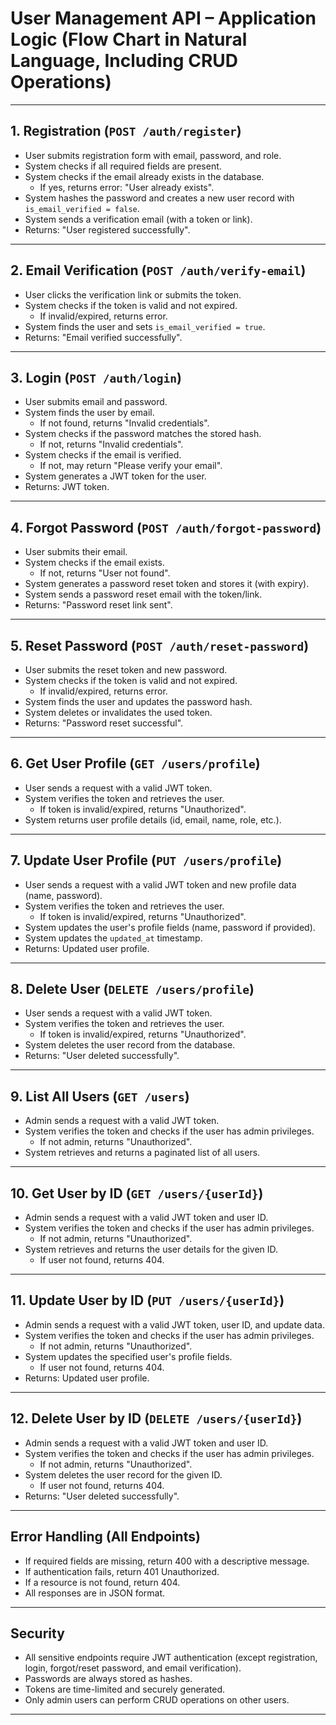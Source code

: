 # User Management API – Application Logic (Flow Chart in Natural Language, Including CRUD Operations)

---

## 1. Registration (`POST /auth/register`)
- User submits registration form with email, password, and role.
- System checks if all required fields are present.
- System checks if the email already exists in the database.
  - If yes, returns error: "User already exists".
- System hashes the password and creates a new user record with `is_email_verified = false`.
- System sends a verification email (with a token or link).
- Returns: "User registered successfully".

---

## 2. Email Verification (`POST /auth/verify-email`)
- User clicks the verification link or submits the token.
- System checks if the token is valid and not expired.
  - If invalid/expired, returns error.
- System finds the user and sets `is_email_verified = true`.
- Returns: "Email verified successfully".

---

## 3. Login (`POST /auth/login`)
- User submits email and password.
- System finds the user by email.
  - If not found, returns "Invalid credentials".
- System checks if the password matches the stored hash.
  - If not, returns "Invalid credentials".
- System checks if the email is verified.
  - If not, may return "Please verify your email".
- System generates a JWT token for the user.
- Returns: JWT token.

---

## 4. Forgot Password (`POST /auth/forgot-password`)
- User submits their email.
- System checks if the email exists.
  - If not, returns "User not found".
- System generates a password reset token and stores it (with expiry).
- System sends a password reset email with the token/link.
- Returns: "Password reset link sent".

---

## 5. Reset Password (`POST /auth/reset-password`)
- User submits the reset token and new password.
- System checks if the token is valid and not expired.
  - If invalid/expired, returns error.
- System finds the user and updates the password hash.
- System deletes or invalidates the used token.
- Returns: "Password reset successful".

---

## 6. Get User Profile (`GET /users/profile`)
- User sends a request with a valid JWT token.
- System verifies the token and retrieves the user.
  - If token is invalid/expired, returns "Unauthorized".
- System returns user profile details (id, email, name, role, etc.).

---

## 7. Update User Profile (`PUT /users/profile`)
- User sends a request with a valid JWT token and new profile data (name, password).
- System verifies the token and retrieves the user.
  - If token is invalid/expired, returns "Unauthorized".
- System updates the user's profile fields (name, password if provided).
- System updates the `updated_at` timestamp.
- Returns: Updated user profile.

---

## 8. Delete User (`DELETE /users/profile`)
- User sends a request with a valid JWT token.
- System verifies the token and retrieves the user.
  - If token is invalid/expired, returns "Unauthorized".
- System deletes the user record from the database.
- Returns: "User deleted successfully".

---

## 9. List All Users (`GET /users`)
- Admin sends a request with a valid JWT token.
- System verifies the token and checks if the user has admin privileges.
  - If not admin, returns "Unauthorized".
- System retrieves and returns a paginated list of all users.

---

## 10. Get User by ID (`GET /users/{userId}`)
- Admin sends a request with a valid JWT token and user ID.
- System verifies the token and checks if the user has admin privileges.
  - If not admin, returns "Unauthorized".
- System retrieves and returns the user details for the given ID.
  - If user not found, returns 404.

---

## 11. Update User by ID (`PUT /users/{userId}`)
- Admin sends a request with a valid JWT token, user ID, and update data.
- System verifies the token and checks if the user has admin privileges.
  - If not admin, returns "Unauthorized".
- System updates the specified user's profile fields.
  - If user not found, returns 404.
- Returns: Updated user profile.

---

## 12. Delete User by ID (`DELETE /users/{userId}`)
- Admin sends a request with a valid JWT token and user ID.
- System verifies the token and checks if the user has admin privileges.
  - If not admin, returns "Unauthorized".
- System deletes the user record for the given ID.
  - If user not found, returns 404.
- Returns: "User deleted successfully".

---

## Error Handling (All Endpoints)
- If required fields are missing, return 400 with a descriptive message.
- If authentication fails, return 401 Unauthorized.
- If a resource is not found, return 404.
- All responses are in JSON format.

---

## Security
- All sensitive endpoints require JWT authentication (except registration, login, forgot/reset password, and email verification).
- Passwords are always stored as hashes.
- Tokens are time-limited and securely generated.
- Only admin users can perform CRUD operations on other users.

---